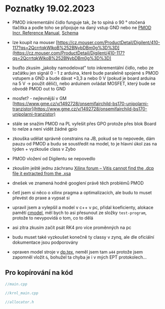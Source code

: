 # Poznatky 19.02.2023

- PMOD inkrementální čidlo funguje tak, že to spíná o 90 ° otočená tlačítka a podle toho se připojuje na daný vstup GND nebo ne [PMOD Incr. Reference Manual](https://digilent.com/reference/pmod/pmodenc/reference-manual?redirect=1), [Schema](https://digilent.com/reference/_media/reference/pmod/pmodenc/pmodenc_sch.pdf)
- lze koupit na mouser [https://cz.mouser.com/ProductDetail/Digilent/410-117?qs=2QcrrtqkWlkoB%252BNybDBm0g%3D%3D](https://cz.mouser.com/ProductDetail/Digilent/410-117?qs=2QcrrtqkWlkoB%252BNybDBm0g%3D%3D)
- buďto zkusím „jakoby namodelovat" toto inkrementální čidlo, nebo ze začátku jen signál 0 - 1 z arduina, které bude paralelně spojené s PMOD vstupem a GND a bude dávat +3,3 a nebo 0 V (pokud je board arduina na 5 V -> použít dělič), nebo arduinem ovládat MOSFET, který bude se obvodě PMOD out to GND
- mosfet? - nejlevnější v GM [https://www.gme.cz/v/1492728/onsemifairchild-bs170-unipolarni-tranzistor](https://www.gme.cz/v/1492728/onsemifairchild-bs170-unipolarni-tranzistor)

- stále se snažím PMOD na PL vyřešit přes GPO protože přes blok Board to nelze a není vidět žádné gpio
- zkouška udělat správně constrains na JB, pokud se to nepovede, dám pauzu od PMOD a budu se soustředit na model, to je hlavní úkol zas na týden + vyzkouše class v Zybo
- PMOD vložení od Digilentu se nepovedlo
- zkouším ještě jednu záchranu [Xilinx forum – Vitis cannot find the .dcp file it extracted from the .xsa](https://support.xilinx.com/s/question/0D52E000073xiQCSAY/vitis-cannot-find-the-dcp-file-it-extracted-from-the-xsa?language=en_US)
- dnešek ve znamená hodně googlení právě těch problémů PMOD
- četl jsem si něco o xilinx pragma a optimalizacích, ale budu to muset převést do praxe a vypsat si
- upravil jsem a vylepšil a model v c++ v pc, přidal koeficienty, alokace pamětí [cmodel](/code/test-program/cmodel/), měl bych to asi přesunout ze složky `test-program`, protože to nevypovídá o tom, co to dělá
- asi zítra zkusím začít psát RK4 pro více proměnných na pc
- budu muset také vyzkoušet konečně ty classy v zynq, ale dle oficiální dokumentace jsou podporovány
- opraven model stroje v [dp.tex](/tex/dp.tex), neměl jsem tam `a44` protože jsem zapomněl vložit `&`, bohužel ta chyba je i v mých EPT protokolech...

## Pro kopírování na kód

```c++
//main.cpp

```

```c++
//krnl_main.cpp

```

```c++
//allocator.h

```
